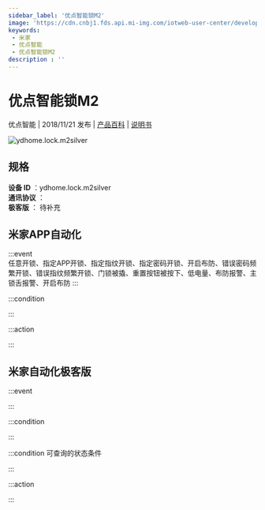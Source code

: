 ```yaml
---
sidebar_label: '优点智能锁M2'
image: 'https://cdn.cnbj1.fds.api.mi-img.com/iotweb-user-center/developer_1678870890276ZDRxfBhb.png?GalaxyAccessKeyId=AKVGLQWBOVIRQ3XLEW&Expires=9223372036854775807&Signature=So0WjMfq8D6JShWQFA+J91lIL6Y='
keywords: 
 - 米家
 - 优点智能
 - 优点智能锁M2
description : ''
---
```

# 优点智能锁M2

优点智能 | 2018/11/21 发布 | [产品百科](https://home.mi.com/webapp/content/baike/product/index.html?model=ydhome.lock.m2silver/) | [说明书](https://home.mi.com/views/introduction.html?model=ydhome.lock.m2silver&region=cn)

![ydhome.lock.m2silver](https://cdn.cnbj1.fds.api.mi-img.com/iotweb-user-center/developer_1678870890276ZDRxfBhb.png?GalaxyAccessKeyId=AKVGLQWBOVIRQ3XLEW&Expires=9223372036854775807&Signature=So0WjMfq8D6JShWQFA+J91lIL6Y=)

## 规格  
> 
**设备 ID** ：ydhome.lock.m2silver  
**通讯协议** ：  
**极客版**  ： 待补充 


## 米家APP自动化  

:::event  
任意开锁、指定APP开锁、指定指纹开锁、指定密码开锁、开启布防、错误密码频繁开锁、错误指纹频繁开锁、门锁被撬、重置按钮被按下、低电量、布防报警、主锁舌报警、开启布防
:::

:::condition  

:::

:::action   

:::

## 米家自动化极客版  

:::event  

:::

:::condition  

:::

:::condition 可查询的状态条件  

:::

:::action  

:::

        
